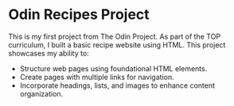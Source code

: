 # Odin Recipes Project

This is my first project from The Odin Project. As part of the TOP curriculum, I built a basic recipe website using HTML. This project showcases my ability to:

- Structure web pages using foundational HTML elements.
- Create pages with multiple links for navigation.
- Incorporate headings, lists, and images to enhance content organization.